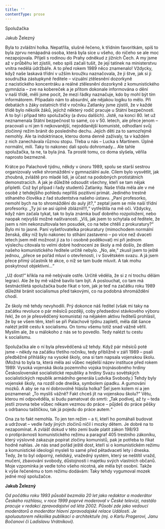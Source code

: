 ```yaml
---
title: ''
contentType: prose
---
```


<section>

Spolužačka

Jakub Železný

Byla to zvláštní holka. Nepatřila, slušně řečeno, k třídním favo­ritkám, spíš to byla zprvu nenápadná osoba, která byla sice u všeho, do ničeho se ale moc nezapojovala. Přijeli s rodinou do Prahy odněkud z jižních Čech. A my jsme až v průběhu let zjistili, nebo spíš začali tušit, že její tatínek na ministerstvu vnitra nedělá údržbáře. A to před rokem 1989 něco znamenalo! Vždycky, když naše laskavá třídní v užším kroužku naznačovala, že ji štve, jak si ji soudružka zástupkyně ředitele – vizuální ztělesnění dozorkyně z nacistického koncentráku a reálné ztělesnění dozorkyně z komunistického gymnázia – zve na kobereček a je přitom dokonale informována o dění v naší třídě, měli jsme pocit, že mezi řádky naznačuje, kdo by mohl být tím informátorem. Připadalo nám to absurdní, ale nějakou logiku to mělo. Při debatách s žáky ostatních tříd v ročníku Zatlanky jsme zjistili, že v každé třídě bylo několik žáků, jejichž některý rodič pracuje u Státní bezpečnosti. A to byl i případ této spolužačky (a dvou dalších). Jistě, na konci 80. let už neznamenala Státní bezpečnost to samé, co v 50. le­tech, ale přece jenom – pracovali u ní jen ti nejkovanější, nejoddanější komunisté, odhodlaní svůj zločinný režim bránit do posledního dechu. Jejich děti za to samozřejmě nemohly. Ale ta indoktrinace, kterou doma denně zažívaly, ta v každém z nich zanechávala různou stopu. Třeba u nás – Lucka s Martinem. Úplně normální, milí. Taky to nakonec dali spolu dohromady… Ale tahle spolužačka, ta ne, ta byla jiná. Ta prostě tomu, co doma slyšela, věřila naprosto bezmezně.

Krátce po Palachově týdnu, někdy v únoru 1989, spolu se starší sestrou organizovaly velké shromáždění v gymnaziální aule. Cílem bylo vysvětlit, jak zhoubná, zvláště pro mladé lidi, je účast na podobných protistátních demonstracích. A jak je důležité odsoudit všechny, kteří se tam nějak připletli. Což byl případ i řady studentů Zatlanky. Naše třída měla ale v mé osobě z tehdejšího pohledu nepříliš pozitivní primát. Jediného trestně stíhaného člověka z řad studentstva našeho ústavu. „Paní profesorko, nemohl bych na to shromáždění do auly jít?,“ zeptal jsem se mile naší třídní profesorky. „Ty jsi se asi úplně zbláznil!!!,“ vytřeštila na mě oči. Vždycky, když nám začala tykat, tak to byla známka buď dobrého rozpoložení, nebo naopak nejvyšší možné naštvanosti. „Víš, jak jsem to schytala od ředitele, že jsem s ním nekonzultovala ten posudek, co na tebe chtěli z prokuratury?“ Bylo mi to jasné. Paní vyšetřovatelka prokuratury (mimochodem normální ženská, díky níž bylo nakonec to stíhání zastaveno – po více než dvaceti letech jsem měl možnost jí za to i osobně poděkovat) mi při jednom výslechu citovala to velmi dobré hodnocení ze školy a mě došlo, že dílem našeho komunistického ředitele určitě nebylo. „No, ale,“ zkusil jsem to ještě jednou, „přece se pořád mluví o otevřenosti, i v Sovětském svazu. A já jsem přece přímý účastník té akce, o níž se tam bude mluvit. A tak mohu poskytnout objektivní…“

„Už dost!“ křikla na mě nebývale ostře. Určitě věděla, že si z ní trochu dělám legraci. Ale že by mě vážně bavilo tam být. A poslouchat, co tam má šestnáctiletá spolužačka bude říkat o tom, jak je teď na začátku roku 1989 důležité bránit socialismus před takovými, co na podobná shromáždění chodí.

Ze školy mě tehdy nevyhodili. Prý dokonce náš ředitel (však mi taky na začátku revoluce o pár měsíců později, coby předsedovi stávkového výboru řekl, že on je přesvědčený komunista) na nějakém aktivu ředitelů prohlásil, že by se všem těm, kteří se při Palachově týdnu zapletli, měla dát šance nalézt ještě cestu k socialismu. On tomu všemu totiž snad vážně věřil. Myslím ale, že u málokoho z nás se to povedlo. Tedy nalézt tu cestu k socialismu.

Spolužačka ale o ní byla přesvědčená už tehdy. Když pár měsíců poté jsme – někdy na začátku třetího ročníku, tedy přibližně v září 1989 – psali předběžné přihlášky na vysoké školy, ona si tam napsala vojenskou školu. (Možná to byla ta, která měla asi vůbec nejdelší název instituce před rokem 1989: Vysoká vojenská škola pozemního vojska trojnásobného hrdiny Československé socialistické republiky a hrdiny Svazu sovětských socialistických republik armádního generála Ludvíka Svobody.) Tehdy byly vojenské školy, na rozdíl ode dneška, symbolem úpadku. A gumování mozků. A aby se na ní dobrovolně hlásila holka? Šel jsem kolem ní a jen poznamenal: „To myslíš vážně? Fakt chceš jít na vojenskou školu?“ Větu, kterou mi odpověděla, si budu pamatovat do smrti: „Tak podívej, až ty – teda jestli zrovna tebe vůbec někam vezmou do práce – půjdeš do práce pěšky s odrbanou taštičkou, tak já pojedu do práce autem.“

Ona za to fakt nemohla. To jen ten režim – a ti, kteří ho pomáhali budovat a udržovat – vedle řady jiných zločinů ničil i mozky dětem. Je dobré na to nezapomínat. A zvlášť dokud v této zemi bude platit zákon 198/93 o protiprávnosti komunistického režimu a paragraf 405 trestního zákoníku, který výslovně zakazuje popírat zločiny komunistů, pak je potřeba to říkat hodně nahlas. Je nás snad pořád ještě dost, kteří si o komunistickém režimu a komunistické ideologii mysleli to samé před pětadvaceti lety i dneska. Tedy, že to byl odporný, nelidský, vražedný systém, který se neštítil vražd, mučení, zbavování svobody, důstojnosti i majetku svých vlastních občanů. Moje vzpomínka je vedle toho všeho nicotná, ale měla být osobní. Takže k výše řečenému o tom režimu dodávám: Taky tehdy vygumoval mozek jedné mojí spolužačce.

</section>

<section>

**Jakub Železný**

_Od počátku roku 1993 působil bezmála 20 let jako redaktor a moderátor Českého rozhlasu, v roce 1999 poprvé moderoval v České televizi, nastálo pracuje v redakci zpravodajství od léta 2002. Působí zde jako vedoucí moderátorů a moderátor hlavní zpravodajské relace Události. Je spoluautorem několika publikací o architektuře (mj. o Karlu Pragerovi, Janu Bočanovi či Ladislavu Vrátníkovi)._

</section>
